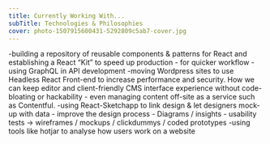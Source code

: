 ```yaml
---
title: Currently Working With...
subTitle: Technologies & Philosophies
cover: photo-1507915600431-5292809c5ab7-cover.jpg
---
```



-building a repository of reusable components & patterns for React and establishing a React “Kit” to speed up production - for quicker workflow
-using GraphQL in API development 
-moving Wordpress sites to use Headless React Front-end to increase performance and security. How we can keep editor and client-friendly CMS interface experience without code-bloating or hackability - even managing content off-site as a service such as Contentful.
-using React-Sketchapp to link design & let designers mock-up with data - improve the design process - Diagrams / insights  - usability tests -> wireframes / mockups / clickdummys / coded prototypes
-using tools like hotjar to analyse how users work on a website